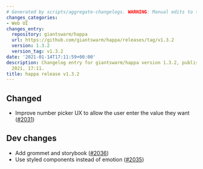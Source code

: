```yaml
---
# Generated by scripts/aggregate-changelogs. WARNING: Manual edits to this files will be overwritten.
changes_categories:
- Web UI
changes_entry:
  repository: giantswarm/happa
  url: https://github.com/giantswarm/happa/releases/tag/v1.3.2
  version: 1.3.2
  version_tag: v1.3.2
date: '2021-01-14T17:11:59+00:00'
description: Changelog entry for giantswarm/happa version 1.3.2, published on 14 January
  2021, 17:11.
title: happa release v1.3.2
---
```


## Changed

- Improve number picker UX to allow the user enter the value they want ([#2031](https://github.com/giantswarm/happa/pull/2031))

## Dev changes

- Add grommet and storybook ([#2036](https://github.com/giantswarm/happa/pull/2036))
- Use styled components instead of emotion ([#2035](https://github.com/giantswarm/happa/pull/2035))


